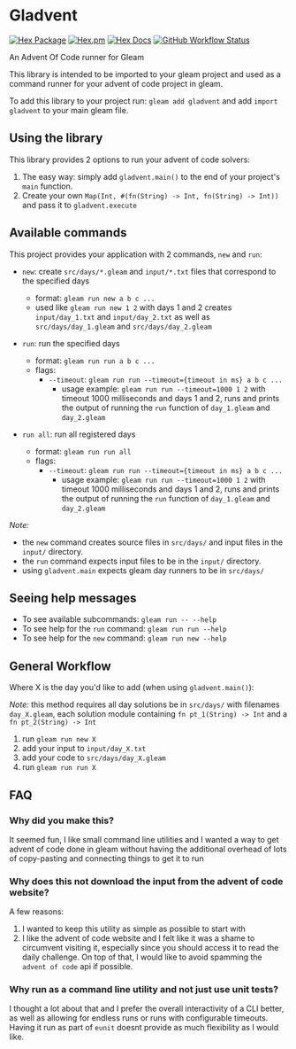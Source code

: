# Gladvent

[![Hex Package](https://img.shields.io/hexpm/v/gladvent?color=ffaff3&label=%F0%9F%93%A6)](https://hex.pm/packages/gladvent)
[![Hex.pm](https://img.shields.io/hexpm/dt/gladvent?color=ffaff3)](https://hex.pm/packages/gladvent)
[![Hex Docs](https://img.shields.io/badge/hex-docs-ffaff3?label=%F0%9F%93%9A)](https://hexdocs.pm/gladvent/)
[![GitHub Workflow Status](https://img.shields.io/github/workflow/status/tanklesxl/gladvent/test)](https://github.com/tanklesxl/gladvent/actions)

An Advent Of Code runner for Gleam

This library is intended to be imported to your gleam project and used as a command runner for your advent of code project in gleam.

To add this library to your project run: `gleam add gladvent` and add `import gladvent` to your main gleam file.

## Using the library

This library provides 2 options to run your advent of code solvers:

1. The easy way: simply add `gladvent.main()` to the end of your project's `main` function.
2. Create your own `Map(Int, #(fn(String) -> Int, fn(String) -> Int))` and pass it to `gladvent.execute`

## Available commands

This project provides your application with 2 commands, `new` and `run`:

- `new`: create `src/days/*.gleam` and `input/*.txt` files that correspond to the specified days
  - format: `gleam run new a b c ...`
  - used like `gleam run new 1 2` with days 1 and 2 creates `input/day_1.txt` and `input/day_2.txt` as well as `src/days/day_1.gleam` and `src/days/day_2.gleam`
- `run`: run the specified days

  - format: `gleam run run a b c ...`
  - flags:
    - `--timeout`: `gleam run run --timeout={timeout in ms} a b c ...`
      - usage example: `gleam run run --timeout=1000 1 2` with timeout 1000 milliseconds and days 1 and 2, runs and prints the output of running the `run` function of `day_1.gleam` and `day_2.gleam`

- `run all`: run all registered days
  - format: `gleam run run all`
  - flags:
    - `--timeout`: `gleam run run --timeout={timeout in ms} a b c ...`
      - usage example: `gleam run run --timeout=1000 1 2` with timeout 1000 milliseconds and days 1 and 2, runs and prints the output of running the `run` function of `day_1.gleam` and `day_2.gleam`

_Note:_

- the `new` command creates source files in `src/days/` and input files in the `input/` directory.
- the `run` command expects input files to be in the `input/` directory.
- using `gladvent.main` expects gleam day runners to be in `src/days/`

## Seeing help messages

- To see available subcommands: `gleam run -- --help`
- To see help for the `run` command: `gleam run run --help`
- To see help for the `new` command: `gleam run new --help`

## General Workflow

Where X is the day you'd like to add (when using `gladvent.main()`):

_Note:_ this method requires all day solutions be in `src/days/` with filenames `day_X.gleam`, each solution module containing `fn pt_1(String) -> Int` and a `fn pt_2(String) -> Int`

1. run `gleam run new X`
2. add your input to `input/day_X.txt`
3. add your code to `src/days/day_X.gleam`
4. run `gleam run run X`

## FAQ

### Why did you make this?

It seemed fun, I like small command line utilities and I wanted a way to get advent of code done in gleam without having the additional overhead of lots of copy-pasting and connecting things to get it to run

### Why does this not download the input from the advent of code website?

A few reasons:

1. I wanted to keep this utility as simple as possible to start with
2. I like the advent of code website and I felt like it was a shame to circumvent visiting it, especially since you should access it to read the daily challenge. On top of that, I would like to avoid spamming the `advent of code` api if possible.

### Why run as a command line utility and not just use unit tests?

I thought a lot about that and I prefer the overall interactivity of a CLI better, as well as allowing for endless runs or runs with configurable timeouts. Having it run as part of `eunit` doesnt provide as much flexibility as I would like.
